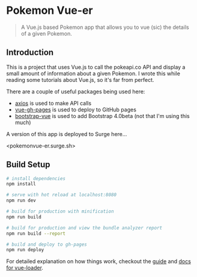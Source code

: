 # Pokemon Vue-er

> A Vue.js based Pokemon app that allows you to vue (sic) the details of a given Pokemon.

## Introduction

This is a project that uses Vue.js to call the pokeapi.co API and display a small amount of information about a given Pokemon. I wrote this while reading some tutorials about Vue.js, so it's far from perfect.

There are a couple of useful packages being used here:

- [axios](https://github.com/mzabriskie/axios) is used to make API calls
- [vue-gh-pages](https://github.com/KieferSivitz/vue-gh-pages) is used to deploy to GitHub pages
- [bootstrap-vue](https://bootstrap-vue.js.org/) is used to add Bootstrap 4.0beta (not that I'm using this much)

A version of this app is deployed to Surge here...

<pokemonvue-er.surge.sh>

## Build Setup

``` bash
# install dependencies
npm install

# serve with hot reload at localhost:8080
npm run dev

# build for production with minification
npm run build

# build for production and view the bundle analyzer report
npm run build --report

# build and deploy to gh-pages
npm run deploy
```

For detailed explanation on how things work, checkout the [guide](http://vuejs-templates.github.io/webpack/) and [docs for vue-loader](http://vuejs.github.io/vue-loader).
